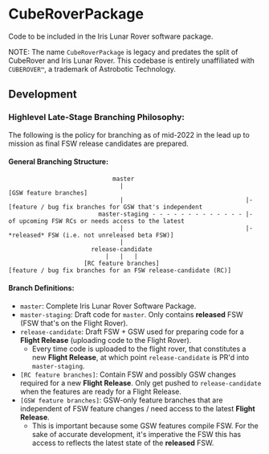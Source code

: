 # CubeRoverPackage
Code to be included in the Iris Lunar Rover software package.

NOTE: The name `CubeRoverPackage` is legacy and predates the split of CubeRover and Iris Lunar Rover. This codebase is entirely unaffiliated with `CUBEROVER™`, a trademark of Astrobotic Technology.


## Development
### Highlevel Late-Stage Branching Philosophy:
The following is the policy for branching as of mid-2022 in the lead up to mission as final FSW release candidates are prepared.

#### General Branching Structure:
```
                             master
                               |                                     [GSW feature branches]
                               |                                  |- [feature / bug fix branches for GSW that's independent
                         master-staging - - - - - - - - - - - - - |-  of upcoming FSW RCs or needs access to the latest
                               |                                  |-  *released* FSW (i.e. not unreleased beta FSW)]
                               |
                       release-candidate
                           |   |   |
                     [RC feature branches]
[feature / bug fix branches for an FSW release-candidate (RC)]
```

#### Branch Definitions:
- `master`: Complete Iris Lunar Rover Software Package.
- `master-staging`: Draft code for `master`. Only contains **released** FSW (FSW that's on the Flight Rover).
- `release-candidate`: Draft FSW + GSW used for preparing code for a **Flight Release** (uploading code to the Flight Rover).
    - Every time code is uploaded to the flight rover, that constitutes a new **Flight Release**, at which point `release-candidate` is PR'd into `master-staging`.
- `[RC feature branches]`: Contain FSW and possibly GSW changes required for a new **Flight Release**. Only get pushed to `release-candidate` when the features are ready for a Flight Release.
- `[GSW feature branches]`: GSW-only feature branches that are independent of FSW feature changes / need access to the latest **Flight Release**.
    - This is important because some GSW features compile FSW. For the sake of accurate development, it's imperative the FSW this has access to reflects the latest state of the **released** FSW.
